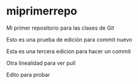 # miprimerrepo
Mi primer repositorio para las clases de Git

Esto es una prueba de edición para commit nuevo

Esta es una tercera edicion para hacer un commit

Otra línealidad para ver pull

Edito para probar
